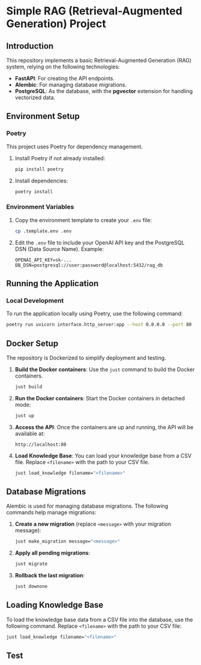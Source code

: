 # Simple RAG (Retrieval-Augmented Generation) Project

## Introduction
This repository implements a basic Retrieval-Augmented Generation (RAG) system, relying on the following technologies:
- **FastAPI**: For creating the API endpoints.
- **Alembic**: For managing database migrations.
- **PostgreSQL**: As the database, with the **pgvector** extension for handling vectorized data.

## Environment Setup
### Poetry
This project uses Poetry for dependency management.

1. Install Poetry if not already installed:
    ```bash
    pip install poetry
    ```

2. Install dependencies:
    ```bash
    poetry install
    ```

### Environment Variables
1. Copy the environment template to create your `.env` file:
    ```bash
    cp .template.env .env
    ```

2. Edit the `.env` file to include your OpenAI API key and the PostgreSQL DSN (Data Source Name). Example:
    ```
    OPENAI_API_KEY=sk-...
    DB_DSN=postgresql://user:password@localhost:5432/rag_db
    ```

## Running the Application

### Local Development
To run the application locally using Poetry, use the following command:
```bash
poetry run uvicorn interface.http_server:app --host 0.0.0.0 --port 80
```
## Docker Setup
The repository is Dockerized to simplify deployment and testing.

1. **Build the Docker containers**:
    Use the `just` command to build the Docker containers.
    ```bash
    just build
    ```

2. **Run the Docker containers**:
    Start the Docker containers in detached mode:
    ```bash
    just up
    ```

3. **Access the API**:
    Once the containers are up and running, the API will be available at:
    ```
    http://localhost:80
    ```

4. **Load Knowledge Base**:
    You can load your knowledge base from a CSV file. Replace `<filename>` with the path to your CSV file.
    ```bash
    just load_knowledge filename="<filename>"
    ```

## Database Migrations
Alembic is used for managing database migrations. The following commands help manage migrations:

1. **Create a new migration** (replace `<message>` with your migration message):
    ```bash
    just make_migration message="<message>"
    ```

2. **Apply all pending migrations**:
    ```bash
    just migrate
    ```

3. **Rollback the last migration**:
    ```bash
    just downone
    ```

## Loading Knowledge Base
To load the knowledge base data from a CSV file into the database, use the following command. Replace `<filename>` with the path to your CSV file:
```bash
just load_knowledge filename="<filename>"
```

## Test

